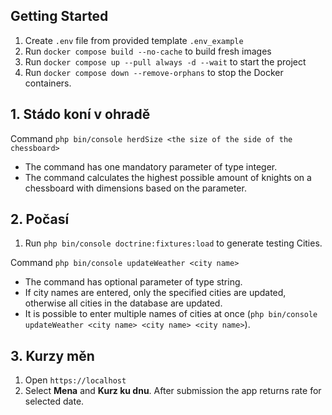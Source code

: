 ## Getting Started

1. Create `.env` file from provided template `.env_example`
2. Run `docker compose build --no-cache` to build fresh images
3. Run `docker compose up --pull always -d --wait` to start the project
4. Run `docker compose down --remove-orphans` to stop the Docker containers.

## 1. Stádo koní v ohradě

Command `php bin/console herdSize <the size of the side of the chessboard>`
- The command has one mandatory parameter of type integer.
- The command calculates the highest possible amount of knights on a chessboard with dimensions based on the parameter.

## 2. Počasí

1. Run `php bin/console doctrine:fixtures:load` to generate testing Cities.

Command `php bin/console updateWeather <city name>`
- The command has optional parameter of type string.
- If city names are entered, only the specified cities are updated, otherwise all cities in the database are updated.
- It is possible to enter multiple names of cities at once (`php bin/console updateWeather <city name> <city name> <city name>`).

## 3. Kurzy měn

1. Open `https://localhost`
2. Select **Mena** and **Kurz ku dnu**. After submission the app returns rate for selected date.
